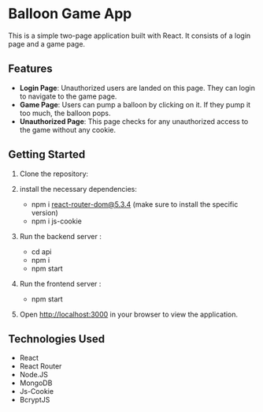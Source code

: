 # Balloon Game App

This is a simple two-page application built with React. It consists of a login page and a game page.

## Features

- **Login Page**: Unauthorized users are landed on this page. They can login to navigate to the game page.
- **Game Page**: Users can pump a balloon by clicking on it. If they pump it too much, the balloon pops.
- **Unauthorized Page**: This page checks for any unauthorized access to the game without any cookie.

## Getting Started

1. Clone the repository:

2. install the necessary dependencies: 
    - npm i react-router-dom@5.3.4 (make sure to install  the specific version)
    - npm i js-cookie

3. Run the backend server : 
    - cd api
    - npm i
    - npm start

4. Run the frontend server :
    - npm start     


4. Open [http://localhost:3000](http://localhost:3000) in your browser to view the application.

## Technologies Used

- React
- React Router
- Node.JS
- MongoDB
- Js-Cookie
- BcryptJS



